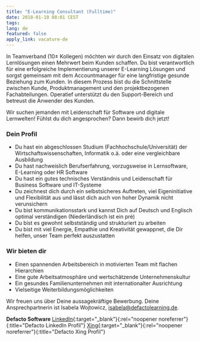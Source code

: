 ```yaml
---
title: "E-Learning Consultant (Fulltime)"
date: 2018-01-10 08:01 CEST
tags:
lang: de
featured: false
apply_link: vacature-de
---
```


In Teamverband (10± Kollegen) möchten wir durch den Einsatz von digitalen Lernlösungen einen Mehrwert beim Kunden schaffen. Du bist verantwortlich für eine erfolgreiche Implementierung unserer E-Learning Lösungen und sorgst gemeinsam mit dem Accountmanager für eine langfristige gesunde Beziehung zum Kunden. In diesem Prozess bist du die Schnittstelle zwischen Kunde, Produktmanagement und den projektbezogenen Fachabteilungen. Operatief unterstützt du den Support-Bereich und betreust die Anwender des Kunden.

Wir suchen jemanden mit Leidenschaft für Software und digitale Lernwelten! Fühlst du dich angesprochen? Dann bewirb dich jetzt!

### Dein Profil

- Du hast ein abgeschlossen Studium (Fachhochschule/Universität) der Wirtschaftswissenschaften, Informatik o.ä. oder eine vergleichbare Ausbildung
- Du hast nachweislich Berufserfahrung, vorzugsweise in Lernsoftware, E-Learning oder HR Software
- Du hast ein gutes technisches Verständnis und Leidenschaft für Business Software und IT-Systeme
- Du zeichnest dich durch ein selbstsicheres Auftreten, viel Eigeninitiative und Flexibilität aus und lässt dich auch von hoher Dynamik nicht verunsichern
- Du bist kommunikationsstark und kannst Dich auf Deutsch und Englisch optimal verständigen (Niederländisch ist ein pré)
- Du bist es gewohnt selbstständig und strukturiert zu arbeiten
- Du bist mit viel Energie, Empathie und Kreativität gewappnet, die Dir helfen, unser Team perfekt auszustatten

### Wir bieten dir

- Einen spannenden Arbeitsbereich in motivierten Team mit flachen Hierarchien
- Eine gute Arbeitsatmosphäre und wertschätzende Unternehmenskultur
- Ein gesundes Familienunternehmen mit internationalter Ausrichtung
- Vielseitige Weiterbildungsmöglichkeiten

Wir freuen uns über Deine aussagekräftige Bewerbung. Deine Ansprechpartnerin ist Isabela Wojtowicz, [isabela@defactolearning.de](mailto:isabela@defactolearning.de).

__Defacto Software__
[LinkedIn](https://www.linkedin.com/company/defacto/){:target="_blank"}{:rel="noopener noreferrer"}{:title="Defacto LinkedIn Profil"}
[Xing](https://www.xing.com/companies/defactosoftware){:target="_blank"}{:rel="noopener noreferrer"}{:title="Defacto Xing Profil"}
